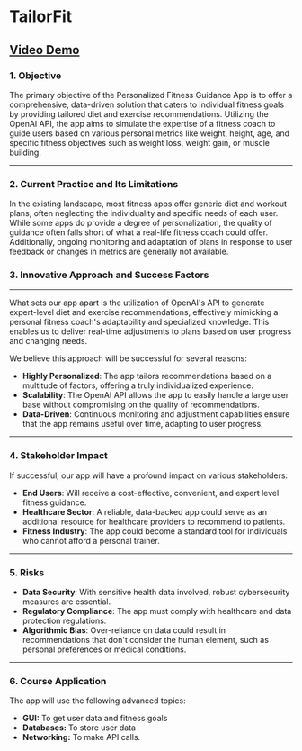 # TailorFit

## [Video Demo](https://drive.google.com/file/d/1JTnBnjTwHBbei6XvdTcVFxkSj8YUSNUy/view?usp=sharing)

### 1. Objective

The primary objective of the Personalized Fitness Guidance App is to offer a comprehensive, data-driven solution that caters to individual fitness goals by providing tailored diet and exercise recommendations. Utilizing the OpenAI API, the app aims to simulate the expertise of a fitness coach to guide users based on various personal metrics like weight, height, age, and specific fitness objectives such as weight loss, weight gain, or muscle building.

---

### 2. Current Practice and Its Limitations

In the existing landscape, most fitness apps offer generic diet and workout plans, often neglecting the individuality and specific needs of each user. While some apps do provide a degree of personalization, the quality of guidance often falls short of what a real-life fitness coach could offer. Additionally, ongoing monitoring and adaptation of plans in response to user feedback or changes in metrics are generally not available.

### 3. Innovative Approach and Success Factors

---

What sets our app apart is the utilization of OpenAI's API to generate expert-level diet and exercise recommendations, effectively mimicking a personal fitness coach's adaptability and specialized knowledge. This enables us to deliver real-time adjustments to plans based on user progress and changing needs.

We believe this approach will be successful for several reasons:

- **Highly Personalized**: The app tailors recommendations based on a multitude of factors, offering a truly individualized experience.
- **Scalability**: The OpenAI API allows the app to easily handle a large user base without compromising on the quality of recommendations.
- **Data-Driven**: Continuous monitoring and adjustment capabilities ensure that the app remains useful over time, adapting to user progress.

---

### 4. Stakeholder Impact

If successful, our app will have a profound impact on various stakeholders:

- **End Users**: Will receive a cost-effective, convenient, and expert level fitness guidance.
- **Healthcare Sector**: A reliable, data-backed app could serve as an additional resource for healthcare providers to recommend to patients.
- **Fitness Industry**: The app could become a standard tool for individuals who cannot afford a personal trainer.

---

### 5. Risks

- **Data Security**: With sensitive health data involved, robust cybersecurity measures are essential.
- **Regulatory Compliance**: The app must comply with healthcare and data protection regulations.
- **Algorithmic Bias**: Over-reliance on data could result in recommendations that don't consider the human element, such as personal preferences or medical conditions.

---

### 6. Course Application

The app will use the following advanced topics:

- **GUI:** To get user data and fitness goals
- **Databases:** To store user data
- **Networking:** To make API calls.
